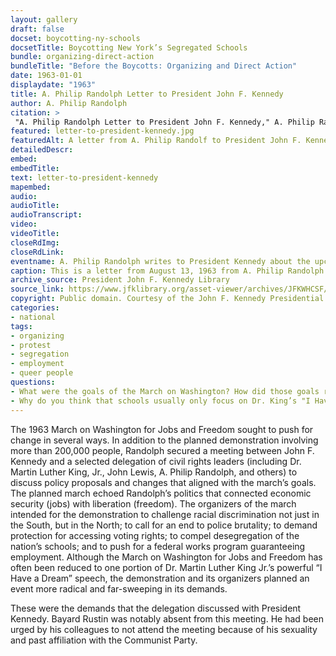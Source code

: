 ```yaml
--- 
layout: gallery
draft: false
docset: boycotting-ny-schools
docsetTitle: Boycotting New York’s Segregated Schools
bundle: organizing-direct-action
bundleTitle: "Before the Boycotts: Organizing and Direct Action"
date: 1963-01-01
displaydate: "1963"
title: A. Philip Randolph Letter to President John F. Kennedy
author: A. Philip Randolph
citation: >
 "A. Philip Randolph Letter to President John F. Kennedy," A. Philip Randolph, in New York City Civil Rights History Project, Accessed: [Month Day, Year], https://nyccivilrightshistory.org/gallery/letter-to-president-kennedy.
featured: letter-to-president-kennedy.jpg
featuredAlt: A letter from A. Philip Randolf to President John F. Kennedy
detailedDescr: 
embed: 
embedTitle: 
text: letter-to-president-kennedy
mapembed: 
audio: 
audioTitle: 
audioTranscript: 
video: 
videoTitle: 
closeRdImg: 
closeRdLink: 
eventname: A. Philip Randolph writes to President Kennedy about the upcoming March on Washington for Jobs and Freedom.
caption: This is a letter from August 13, 1963 from A. Philip Randolph to President Kennedy about the upcoming March on Washington for Jobs and Freedom, including a request for the President to meet with the sponsoring Committee.
archive_source: President John F. Kennedy Library
source_link: https://www.jfklibrary.org/asset-viewer/archives/JFKWHCSF/0365/JFKWHCSF-0365-007?image_identifier=JFKWHCSF-0365-007-p0007
copyright: Public domain. Courtesy of the John F. Kennedy Presidential Library.
categories: 
- national
tags: 
- organizing
- protest
- segregation
- employment
- queer people
questions:
- What were the goals of the March on Washington? How did those goals relate to A. Philip Randolph’s previous career as the president of the Brotherhood of Sleeping Car Porters?
- Why do you think that schools usually only focus on Dr. King’s "I Have a Dream" speech when teaching the March on Washington?
--- 
```


The 1963 March on Washington for Jobs and Freedom sought to push for change in several ways. In addition to the planned demonstration involving more than 200,000 people, Randolph secured a meeting between John F. Kennedy and a selected delegation of civil rights leaders (including Dr. Martin Luther King, Jr., John Lewis, A. Philip Randolph, and others) to discuss policy proposals and changes that aligned with the march’s goals. The planned march echoed Randolph’s politics that connected economic security (jobs) with liberation (freedom). The organizers of the march intended for the demonstration to challenge racial discrimination not just in the South, but in the North; to call for an end to police brutality; to demand protection for accessing voting rights; to compel desegregation of the nation’s schools; and to push for a federal works program guaranteeing employment. Although the March on Washington for Jobs and Freedom has often been reduced to one portion of Dr. Martin Luther King Jr.’s powerful “I Have a Dream” speech, the demonstration and its organizers planned an event more radical and far-sweeping in its demands.

These were the demands that the delegation discussed with President Kennedy. Bayard Rustin was notably absent from this meeting. He had been urged by his colleagues to not attend the meeting because of his sexuality and past affiliation with the Communist Party.
